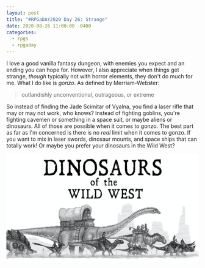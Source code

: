 ```yaml
---
layout: post
title: "#RPGaDAY2020 Day 26: Strange"
date: 2020-08-26 11:00:00 -0400
categories:
  - rpgs
  - rpgaday
---
```


I love a good vanilla fantasy dungeon, with enemies you expect and an ending you can hope for. However, I also appreciate when things get strange, _though_ typically not with horror elements, they don't do much for me. What I do like is _gonzo_. As defined by Merriam-Webster:

> outlandishly unconventional, outrageous, or extreme

So instead of finding the Jade Scimitar of Vyalna, you find a laser rifle that may or may not work, who knows? Instead of fighting goblins, you're fighting cavemen or something in a space suit, or maybe aliens or dinosaurs. All of those are possible when it comes to gonzo. The best part as far as I'm concerned is there is no _real_ limit when it comes to gonzo. If you want to mix in laser swords, dinosaur mounts, and space ships that can totally work! Or maybe you prefer your dinosaurs in the Wild West?

[![Dinosaurs of the Wild West](dinosaurs-of-the-wild-west.jpg)](https://www.kickstarter.com/projects/1395218179/dinosaurs-of-the-wild-west)
